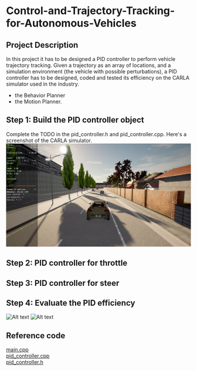 # Control-and-Trajectory-Tracking-for-Autonomous-Vehicles
## Project Description
In this project it has to be designed a PID controller to perform vehicle trajectory tracking. Given a trajectory as an array of locations, and a simulation environment (the vehicle with possible perturbations), a PID controller has to be designed, coded and tested its efficiency on the CARLA simulator used in the industry.

 * the Behavior Planner
 * the Motion Planner. 
 
 ## Step 1: Build the PID controller object
 Complete the TODO in the pid_controller.h and pid_controller.cpp.
 Here's a screenshot of the CARLA simulator.
 ![Alt text](Pic/Step1.png "Step 1")
 ## Step 2: PID controller for throttle
 ## Step 3: PID controller for steer
 ## Step 4: Evaluate the PID efficiency
![Alt text](Pics/ss2.png "Overtake")
![Alt text](Pics/ss1.png "Free drive")

## Reference code
[main.cpp](Code/main.cpp)
<br>
[pid_controller.cpp](Code/pid_controller.cpp)
<br>
[pid_controller.h](Code/pid_controller.h)

